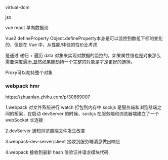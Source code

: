  virtual-dom

 jsx 


vue react 单向数据流

Vue2 defineProperty 
Object.defineProperty本身是可以监控到数组下标的变化的，但是在 Vue 中，从性能/体验的性价比考虑

是通过 递归 + 遍历 data 对象来实现对数据的监控的，如果属性值也是对象那么需要深度遍历,显然如果能劫持一个完整的对象是才是更好的选择。

Proxy可以劫持整个对象


### webpack hmr

https://zhuanlan.zhihu.com/p/30669007

1.webpack 对文件系统进行 watch 打包到内存中
sockjs 是服务端和浏览器端之间的桥梁，在启动 devServer 的时候，sockjs 在服务端和浏览器端建立了一个 webSocket 长连接

2.devServer 通知浏览器端文件发生改变

3.webpack-dev-server/client 接收到服务端消息做出响应

4.webpack 接收到最新 hash 值验证并请求模块代码

